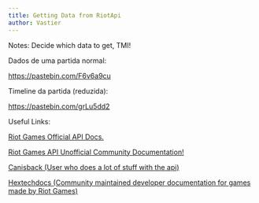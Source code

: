```yaml
---
title: Getting Data from RiotApi
author: Vastier
---
```





Notes:
	Decide which data to get, TMI!


Dados de uma partida normal:

https://pastebin.com/F6v6a9cu


Timeline da partida (reduzida):

https://pastebin.com/grLu5dd2




Useful Links:

[Riot Games Official API Docs.](https://developer.riotgames.com/docs/lol)
	
[Riot Games API Unofficial Community Documentation!](https://riot-api-libraries.readthedocs.io/en/latest/index.html)
	
[Canisback (User who does a lot of stuff with the api)](https://canisback.com/)
	
[Hextechdocs (Community maintained developer documentation for games made by Riot Games)](https://hextechdocs.dev/)
	
	